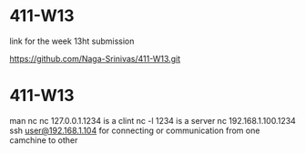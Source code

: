 # 411-W13
link for the week 13ht submission

https://github.com/Naga-Srinivas/411-W13.git

# 411-W13
man nc
nc 127.0.0.1.1234 is a clint
nc -l 1234 is a server
nc 192.168.1.100.1234
ssh user@192.168.1.104 for connecting or communication from one camchine to other
